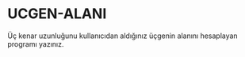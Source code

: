 # UCGEN-ALANI
Üç kenar uzunluğunu kullanıcıdan aldığınız üçgenin alanını hesaplayan programı yazınız.
